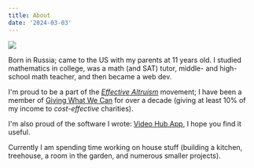 ```yaml
---
title: About
date: '2024-03-03'
---
```


<img src="/img/yboris.jpg">

Born in Russia; came to the US with my parents at 11 years old. I studied mathematics in college, was a math (and SAT) tutor, middle- and high-school math teacher, and then became a web dev.

I'm proud to be a part of the [_Effective Altruism_](https://effectivealtruism.com) movement; I have been a member of [Giving What We Can](https://givingwhatwecan.org) for over a decade (giving at least 10% of my income to _cost-effective_ charities).

I'm also proud of the software I wrote: [Video Hub App](https://videohubapp.com), I hope you find it useful.

Currently I am spending time working on house stuff (building a kitchen, treehouse, a room in the garden, and numerous smaller projects).

